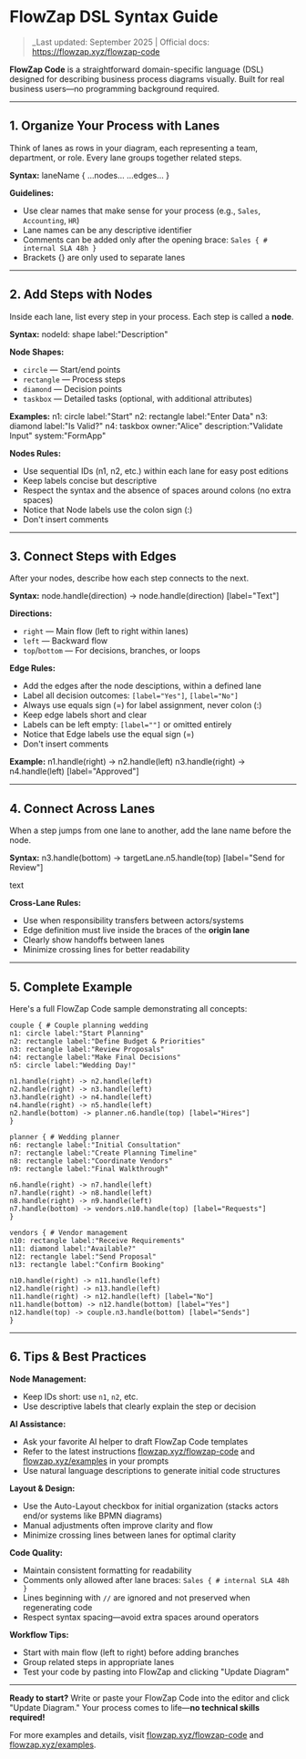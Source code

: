 # FlowZap DSL Syntax Guide

> _Last updated: September 2025 | Official docs: https://flowzap.xyz/flowzap-code

**FlowZap Code** is a straightforward domain-specific language (DSL) designed for describing business process diagrams visually. Built for real business users—no programming background required.

---


## 1. Organize Your Process with Lanes

Think of lanes as rows in your diagram, each representing a team, department, or role. Every lane groups together related steps.

**Syntax:**
laneName {
...nodes...
...edges...
}


**Guidelines:**
- Use clear names that make sense for your process (e.g., `Sales`, `Accounting`, `HR`)
- Lane names can be any descriptive identifier
- Comments can be added only after the opening brace: `Sales { # internal SLA 48h }`
- Brackets {} are only used to separate lanes

---


## 2. Add Steps with Nodes

Inside each lane, list every step in your process. Each step is called a **node**.

**Syntax:**
nodeId: shape label:"Description"


**Node Shapes:**
- `circle` — Start/end points
- `rectangle` — Process steps
- `diamond` — Decision points
- `taskbox` — Detailed tasks (optional, with additional attributes)


**Examples:**
n1: circle label:"Start"
n2: rectangle label:"Enter Data"
n3: diamond label:"Is Valid?"
n4: taskbox owner:"Alice" description:"Validate Input" system:"FormApp"


**Nodes Rules:**
- Use sequential IDs (n1, n2, etc.) within each lane for easy post editions
- Keep labels concise but descriptive
- Respect the syntax and the absence of spaces around colons (no extra spaces)
- Notice that Node labels use the colon sign (:)
- Don't insert comments

---


## 3. Connect Steps with Edges

After your nodes, describe how each step connects to the next.

**Syntax:**
node.handle(direction) -> node.handle(direction) [label="Text"]


**Directions:**
- `right` — Main flow (left to right within lanes)
- `left` — Backward flow
- `top`/`bottom` — For decisions, branches, or loops


**Edge Rules:**
- Add the edges after the node desciptions, within a defined lane
- Label all decision outcomes: `[label="Yes"]`, `[label="No"]`
- Always use equals sign (=) for label assignment, never colon (:)
- Keep edge labels short and clear
- Labels can be left empty: `[label=""]` or omitted entirely
- Notice that Edge labels use the equal sign (=)
- Don't insert comments


**Example:**
n1.handle(right) -> n2.handle(left)
n3.handle(right) -> n4.handle(left) [label="Approved"]



---


## 4. Connect Across Lanes

When a step jumps from one lane to another, add the lane name before the node.

**Syntax:**
n3.handle(bottom) -> targetLane.n5.handle(top) [label="Send for Review"]

text

**Cross-Lane Rules:**
- Use when responsibility transfers between actors/systems
- Edge definition must live inside the braces of the **origin lane**
- Clearly show handoffs between lanes
- Minimize crossing lines for better readability



---


## 5. Complete Example

Here's a full FlowZap Code sample demonstrating all concepts:
```
couple { # Couple planning wedding
n1: circle label:"Start Planning"
n2: rectangle label:"Define Budget & Priorities"
n3: rectangle label:"Review Proposals"
n4: rectangle label:"Make Final Decisions"
n5: circle label:"Wedding Day!"

n1.handle(right) -> n2.handle(left)
n2.handle(right) -> n3.handle(left)
n3.handle(right) -> n4.handle(left)
n4.handle(right) -> n5.handle(left)
n2.handle(bottom) -> planner.n6.handle(top) [label="Hires"]
}

planner { # Wedding planner
n6: rectangle label:"Initial Consultation"
n7: rectangle label:"Create Planning Timeline"
n8: rectangle label:"Coordinate Vendors"
n9: rectangle label:"Final Walkthrough"

n6.handle(right) -> n7.handle(left)
n7.handle(right) -> n8.handle(left)
n8.handle(right) -> n9.handle(left)
n7.handle(bottom) -> vendors.n10.handle(top) [label="Requests"]
}

vendors { # Vendor management
n10: rectangle label:"Receive Requirements"
n11: diamond label:"Available?"
n12: rectangle label:"Send Proposal"
n13: rectangle label:"Confirm Booking"

n10.handle(right) -> n11.handle(left)
n12.handle(right) -> n13.handle(left)
n11.handle(right) -> n12.handle(left) [label="No"]
n11.handle(bottom) -> n12.handle(bottom) [label="Yes"]
n12.handle(top) -> couple.n3.handle(bottom) [label="Sends"]
}
```

---

## 6. Tips & Best Practices

**Node Management:**
- Keep IDs short: use `n1`, `n2`, etc.
- Use descriptive labels that clearly explain the step or decision

**AI Assistance:**
- Ask your favorite AI helper to draft FlowZap Code templates
- Refer to the latest instructions [flowzap.xyz/flowzap-code](https://flowzap.xyz/flowzap-code) and [flowzap.xyz/examples](https://flowzap.xyz/examples) in your prompts
- Use natural language descriptions to generate initial code structures

**Layout & Design:**
- Use the Auto-Layout checkbox for initial organization (stacks actors end/or systems like BPMN diagrams)
- Manual adjustments often improve clarity and flow
- Minimize crossing lines between lanes for optimal clarity

**Code Quality:**
- Maintain consistent formatting for readability
- Comments only allowed after lane braces: `Sales { # internal SLA 48h }`
- Lines beginning with `//` are ignored and not preserved when regenerating code
- Respect syntax spacing—avoid extra spaces around operators

**Workflow Tips:**
- Start with main flow (left to right) before adding branches
- Group related steps in appropriate lanes
- Test your code by pasting into FlowZap and clicking "Update Diagram"

---

**Ready to start?** Write or paste your FlowZap Code into the editor and click "Update Diagram." Your process comes to life—**no technical skills required!**


For more examples and details, visit [flowzap.xyz/flowzap-code](https://flowzap.xyz/flowzap-code) and [flowzap.xyz/examples](https://flowzap.xyz/examples).
